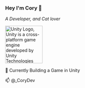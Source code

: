 ### Hey I'm Cory 👋

*A Developer, and Cat lover*

<img src="https://upload.wikimedia.org/wikipedia/commons/1/19/Unity_Technologies_logo.svg" alt="Unity Logo, Unity is a cross-platform game engine developed by Unity Technologies" width="120px" height="120px" />

🌱 Currently Building a Game in Unity


📫 @_CoryDev
<!--
**Coryf65/Coryf65** is a ✨ _special_ ✨ repository because its `README.md` (this file) appears on your GitHub profile.

Here are some ideas to get you started:

- 🔭 I’m currently working on ...
- 🌱 I’m currently learning ...
- 👯 I’m looking to collaborate on ...
- 🤔 I’m looking for help with ...
- 💬 Ask me about ...
- 📫 How to reach me: ...
- 😄 Pronouns: ...
- ⚡ Fun fact: ...
-->
